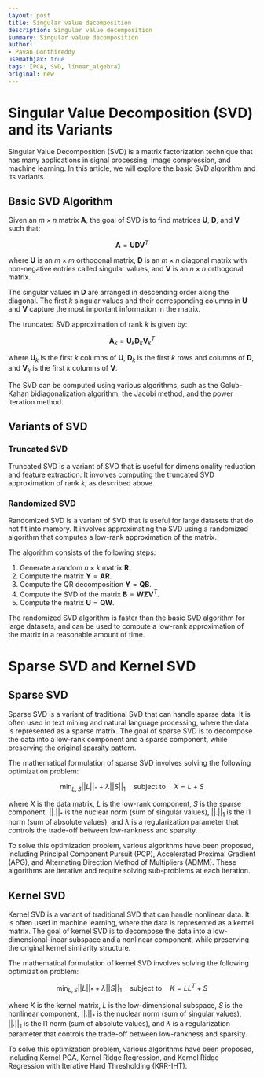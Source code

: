 ```yaml
---
layout: post
title: Singular value decomposition
description: Singular value decomposition
summary: Singular value decomposition
author:
- Pavan Donthireddy
usemathjax: true
tags: [PCA, SVD, linear_algebra]
original: new
---
```


# Singular Value Decomposition (SVD) and its Variants

Singular Value Decomposition (SVD) is a matrix factorization technique that has many applications in signal processing, image compression, and machine learning. In this article, we will explore the basic SVD algorithm and its variants.

## Basic SVD Algorithm

Given an $m \times n$ matrix $\mathbf{A}$, the goal of SVD is to find matrices $\mathbf{U}$, $\mathbf{D}$, and $\mathbf{V}$ such that:

$$\mathbf{A} = \mathbf{U} \mathbf{D} \mathbf{V}^T$$

where $\mathbf{U}$ is an $m \times m$ orthogonal matrix, $\mathbf{D}$ is an $m \times n$ diagonal matrix with non-negative entries called singular values, and $\mathbf{V}$ is an $n \times n$ orthogonal matrix.

The singular values in $\mathbf{D}$ are arranged in descending order along the diagonal. The first $k$ singular values and their corresponding columns in $\mathbf{U}$ and $\mathbf{V}$ capture the most important information in the matrix.

The truncated SVD approximation of rank $k$ is given by:

$$\mathbf{A}_k = \mathbf{U}_k \mathbf{D}_k \mathbf{V}_k^T$$

where $\mathbf{U}_k$ is the first $k$ columns of $\mathbf{U}$, $\mathbf{D}_k$ is the first $k$ rows and columns of $\mathbf{D}$, and $\mathbf{V}_k$ is the first $k$ columns of $\mathbf{V}$.

The SVD can be computed using various algorithms, such as the Golub-Kahan bidiagonalization algorithm, the Jacobi method, and the power iteration method.

## Variants of SVD

### Truncated SVD

Truncated SVD is a variant of SVD that is useful for dimensionality reduction and feature extraction. It involves computing the truncated SVD approximation of rank $k$, as described above.

### Randomized SVD

Randomized SVD is a variant of SVD that is useful for large datasets that do not fit into memory. It involves approximating the SVD using a randomized algorithm that computes a low-rank approximation of the matrix.

The algorithm consists of the following steps:

1. Generate a random $n \times k$ matrix $\mathbf{R}$.
2. Compute the matrix $\mathbf{Y} = \mathbf{A} \mathbf{R}$.
3. Compute the QR decomposition $\mathbf{Y} = \mathbf{Q} \mathbf{B}$.
4. Compute the SVD of the matrix $\mathbf{B} = \mathbf{W} \mathbf{\Sigma} \mathbf{V}^T$.
5. Compute the matrix $\mathbf{U} = \mathbf{Q} \mathbf{W}$.

The randomized SVD algorithm is faster than the basic SVD algorithm for large datasets, and can be used to compute a low-rank approximation of the matrix in a reasonable amount of time.

# Sparse SVD and Kernel SVD

## Sparse SVD

Sparse SVD is a variant of traditional SVD that can handle sparse data. It is often used in text mining and natural language processing, where the data is represented as a sparse matrix. The goal of sparse SVD is to decompose the data into a low-rank component and a sparse component, while preserving the original sparsity pattern.

The mathematical formulation of sparse SVD involves solving the following optimization problem:

$$\begin{equation}
\min_{L,S} ||L||_* + \lambda ||S||_1 \quad \text{subject to} \quad X = L + S
\end{equation}$$

where $X$ is the data matrix, $L$ is the low-rank component, $S$ is the sparse component, $||.||_*$ is the nuclear norm (sum of singular values), $||.||_1$ is the l1 norm (sum of absolute values), and $\lambda$ is a regularization parameter that controls the trade-off between low-rankness and sparsity.

To solve this optimization problem, various algorithms have been proposed, including Principal Component Pursuit (PCP), Accelerated Proximal Gradient (APG), and Alternating Direction Method of Multipliers (ADMM). These algorithms are iterative and require solving sub-problems at each iteration.

## Kernel SVD

Kernel SVD is a variant of traditional SVD that can handle nonlinear data. It is often used in machine learning, where the data is represented as a kernel matrix. The goal of kernel SVD is to decompose the data into a low-dimensional linear subspace and a nonlinear component, while preserving the original kernel similarity structure.

The mathematical formulation of kernel SVD involves solving the following optimization problem:

$$\begin{equation}
\min_{L,S} ||L||_* + \lambda ||S||_1 \quad \text{subject to} \quad K = LL^T + S
\end{equation}$$


where $K$ is the kernel matrix, $L$ is the low-dimensional subspace, $S$ is the nonlinear component, $||.||_*$ is the nuclear norm (sum of singular values), $||.||_1$ is the l1 norm (sum of absolute values), and $\lambda$ is a regularization parameter that controls the trade-off between low-rankness and sparsity.

To solve this optimization problem, various algorithms have been proposed, including Kernel PCA, Kernel Ridge Regression, and Kernel Ridge Regression with Iterative Hard Thresholding (KRR-IHT).




